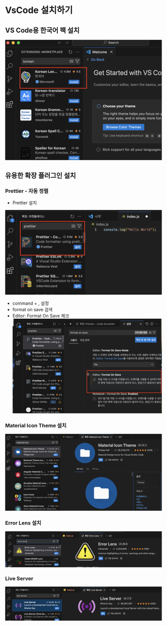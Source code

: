 # VsCode 설치하기

## VS Code용 한국어 팩 설치
![](https://github.com/dididiri1/TIL/blob/main/React/images/01_01.png?raw=true)

## 유용한 확장 플러그인 설치

### Prettier - 자동 정렬 
- Prettier 설치


![](https://github.com/dididiri1/TIL/blob/main/React/images/01_02.png?raw=true)

- command + , 설정 
- format on save 검색
- Editor: Format On Save 체크
![](https://github.com/dididiri1/TIL/blob/main/React/images/01_03.png?raw=true)

### Material Icon Theme 설치

![](https://github.com/dididiri1/TIL/blob/main/React/images/01_04.png?raw=true)

### Error Lens 설치

![](https://github.com/dididiri1/TIL/blob/main/React/images/01_05.png?raw=true)


### Live Server
![](https://github.com/dididiri1/TIL/blob/main/React/images/01_06.png?raw=true)
